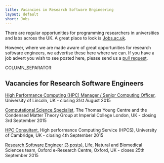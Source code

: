 ```yaml
---
title: Vacancies in Research Software Engineering
layout: default
short: Jobs
---
```


There are regular opportunities for programming researchers in universities and labs across the UK.
A great place to look is [Jobs.ac.uk](http://www.jobs.ac.uk/).

However, where we are made aware of great opportunities for research software engineers, we advertise these here where we can. If you have a job advert you wish to see posted here, please send us a [pull request](https://github.com/UKRSE/UKRSE.github.io).

COLUMN_SEPARATOR

Vacancies for Research Software Engineers
-----------------------

<!---
*There are no vacancies that we know of at present. Please let us know if you have one.*
-->

[High Performance Computing (HPC) Manager / Senior Computing Officer](https://jobs.lincoln.ac.uk/vacancy.aspx?ref=COS198), University of Lincoln, UK - closing 31st August 2015

[Computational Science Specialist](http://www.jobs.ac.uk/job/ALS882/computational-science-specialist/), The Thomas Young Centre and the Condensed Matter Theory Group at Imperial College London, UK - closing 3rd September 2015

[HPC Consultant](http://www.jobs.cam.ac.uk/job/6759/), High performance Computing Service (HPCS), University of Cambridge, UK - closing 4th September 2015

[Research Software Engineer (3 posts)](https://www.recruit.ox.ac.uk/pls/hrisliverecruit/erq_jobspec_version_4.display_form), Life, Natural and Biomedical Sciences team, Oxford e-Research Centre, Oxford, UK - closes 25th September 2015
